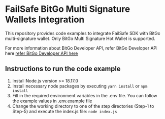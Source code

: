 # FailSafe BitGo Multi Signature Wallets Integration

This repository provides code examples to integrate FailSafe SDK with BitGo multi-signature wallet. Only BitGo Multi Signature Hot Wallet is supported.

For more information about BitGo Developer API, refer BitGo Developer API here [refer BitGo Developer API here](https://developers.bitgo.com)

## Instructions to run the code example

1. Install Node.js version >= 18.17.0
2. Install necessary node packages by executing `yarn install` or `npm install`
3. Fill in the required environment variables in the .env file. You can follow the example values in .env.example file
4. Change the working directory to one of the step directories (Step-1 to Step-5) and execute the index.js file: `node index.js`
